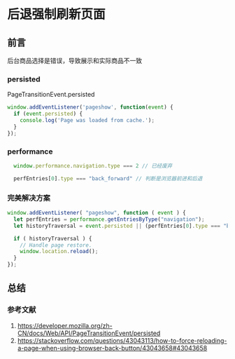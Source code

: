 # 后退强制刷新页面

## 前言

后台商品选择是错误，导致展示和实际商品不一致

### persisted

PageTransitionEvent.persisted

```js
window.addEventListener('pageshow', function(event) {
  if (event.persisted) {
    console.log('Page was loaded from cache.');
  }
});
```

### performance

```js
  window.performance.navigation.type === 2 // 已经废弃

  perfEntries[0].type === "back_forward" // 判断是浏览器前进和后退
```

### 完美解决方案

```js
window.addEventListener( "pageshow", function ( event ) {
  let perfEntries = performance.getEntriesByType("navigation");
  let historyTraversal = event.persisted || (perfEntries[0].type === "back_forward")

  if ( historyTraversal ) {
    // Handle page restore.
    window.location.reload();
  }
});
```

## 总结

### 参考文献

1. <https://developer.mozilla.org/zh-CN/docs/Web/API/PageTransitionEvent/persisted>
2. <https://stackoverflow.com/questions/43043113/how-to-force-reloading-a-page-when-using-browser-back-button/43043658#43043658>
